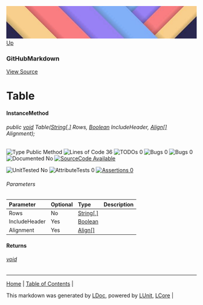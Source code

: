 ![](../Content/LDoc-banner-small.png "")
[Up](GitHubMarkdown.md)
### GitHubMarkdown
[View Source](../Markdown/GitHubMarkdown.cs)
# Table
#### InstanceMethod
###### public <a href="https://msdn.microsoft.com/en-us/library/system.void.aspx" alt="" target="_blank">void</a> Table(<a href="https://msdn.microsoft.com/en-us/library/system.string.aspx" alt="" target="_blank">String[,]</a> Rows, <a href="https://msdn.microsoft.com/en-us/library/system.boolean.aspx" alt="" target="_blank">Boolean</a> IncludeHeader, <a href="" alt="" target="_blank">Align[]</a> Alignment);

![Type Public Method](http://b.repl.ca/v1/Type-Public%20Method-blue.png "") ![Lines of Code 36](http://b.repl.ca/v1/Lines%20of%20Code-36-blue.png "") ![TODOs 0](http://b.repl.ca/v1/TODOs-0-green.png "") ![Bugs 0](http://b.repl.ca/v1/Bugs-0-green.png "") ![Bugs 0](http://b.repl.ca/v1/Bugs-0-green.png "") ![Documented No](http://b.repl.ca/v1/Documented-No-red.png "") [![SourceCode Available](http://b.repl.ca/v1/SourceCode-Available-brightgreen.png "")](../Markdown/GitHubMarkdown.cs#L259)

![UnitTested No](http://b.repl.ca/v1/UnitTested-No-lightgrey.png "") ![AttributeTests 0](http://b.repl.ca/v1/AttributeTests-0-lightgrey.png "") [![Assertions 0](http://b.repl.ca/v1/Assertions-0-lightgrey.png "")](../Markdown/GitHubMarkdown.cs)
###### Parameters

Parameter | Optional | Type | Description
:---  | :---  | :---  | :--- 
Rows | No | <a href="https://msdn.microsoft.com/en-us/library/system.string.aspx" alt="" target="_blank">String[,]</a> | 
IncludeHeader | Yes | <a href="https://msdn.microsoft.com/en-us/library/system.boolean.aspx" alt="" target="_blank">Boolean</a> | 
Alignment | Yes | <a href="" alt="" target="_blank">Align[]</a> | 

#### Returns
###### <a href="https://msdn.microsoft.com/en-us/library/system.void.aspx" alt="" target="_blank">void</a>


---

[Home](../../README.md) | [Table of Contents](../../TableOfContents.md) | 


This markdown was generated by [LDoc](https://github.com/CodeSingularity/LDoc), powered by [LUnit](https://github.com/CodeSingularity/LUnit), [LCore](https://github.com/CodeSingularity/LCore) | 

